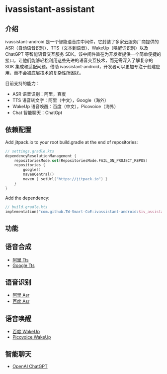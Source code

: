 # ivassistant-assistant

## 介绍

ivassistant-android 是一个智能语音库中间件，它封装了多家云服务厂商提供的 ASR（自动语音识别）、TTS（文本到语音）、WakeUp（唤醒词识别）以及 ChatGPT 等智能语音交互服务 SDK。该中间件旨在为开发者提供一个简单便捷的接口，让他们能够轻松利用这些先进的语音交互技术，而无需深入了解复杂的 SDK 集成和适配问题。借助 ivassistant-android，开发者可以更加专注于创建应用，而不会被底层技术的复杂性所困扰。

目前支持的能力：
- ASR 语音识别：阿里，百度
- TTS 语音转文字：阿里（中文），Google（海外）
- WakeUp 语音唤醒：百度（中文），Picovoice（海外）
- Chat 智能聊天：ChatGpt

## 依赖配置

Add jitpack.io to your root build.gradle at the end of repositories:

```kotlin
// settings.gradle.kts
dependencyResolutionManagement {
    repositoriesMode.set(RepositoriesMode.FAIL_ON_PROJECT_REPOS)
    repositories {
        google()
        mavenCentral()
        maven { setUrl("https://jitpack.io") }
    }
}
```

Add the dependency:

```kotlin
// build.gradle.kts
implementation("com.github.TW-Smart-CoE:ivassistant-android:$iv_assistant_version")
```

## 功能

## 语音合成
- [阿里 Tts](docs/zh/AliTts.md)
- [Google Tts](docs/zh/GoogleTts.md)

## 语音识别
- [阿里 Asr](docs/zh/AliAsr.md)
- [百度 Asr](docs/zh/BaiduAsr.md)

## 语音唤醒
- [百度 WakeUp](docs/zh/BaiduWakeUp.md)
- [Picovoice WakeUp](docs/zh/PicovoiceWakeUp.md)

## 智能聊天
- [OpenAI ChatGPT](docs/zh/ChatGPT.md)